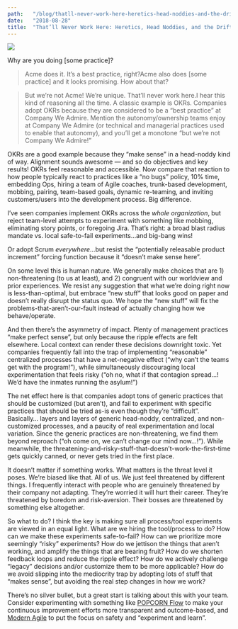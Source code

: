 ```yaml
---
path:	"/blog/thatll-never-work-here-heretics-head-noddies-and-the-drift-into-mediocrity"
date:	"2018-08-28"
title:	"That’ll Never Work Here: Heretics, Head Noddies, and the Drift Into Mediocrity"
---
```


![](/images/1*ekqdX5ceAqzPZ5XmxZb3ag@2x.jpeg)

Why are you doing [some practice]?


> Acme does it. It’s a best practice, right?Acme also does [some practice] and it looks promising. How about that?


> But we’re not Acme! We’re unique. That’ll never work here.I hear this kind of reasoning all the time. A classic example is OKRs. Companies adopt OKRs because they are considered to be a “best practice” at Company We Admire. Mention the autonomy/ownership teams enjoy at Company We Admire (or technical and managerial practices used to enable that autonomy), and you’ll get a monotone “but we’re not Company We Admire!”

OKRs are a good example because they “make sense” in a head-noddy kind of way. Alignment sounds awesome — and so do objectives and key results! OKRs feel reasonable and accessible. Now compare that reaction to how people typically react to practices like a “no bugs” policy, 10% time, embedding Ops, hiring a team of Agile coaches, trunk-based development, mobbing, pairing, team-based goals, dynamic re-teaming, and inviting customers/users into the development process. Big difference.

I’ve seen companies implement OKRs across the *whole organization*, but reject team-level attempts to experiment with something like mobbing, eliminating story points, or foregoing Jira. That’s right: a broad blast radius mandate vs. local safe-to-fail experiments…and big-bang wins!

Or adopt Scrum *everywhere*…but resist the “potentially releasable product increment” forcing function because it “doesn’t make sense here”.

On some level this is human nature. We generally make choices that are 1) non-threatening (to us at least), and 2) congruent with our worldview and prior experiences. We resist any suggestion that what we’re doing right now is less-than-optimal, but embrace “new stuff” that looks good on paper and doesn’t really disrupt the status quo. We hope the “new stuff” will fix the problems-that-aren’t-our-fault instead of actually changing how we behave/operate.

And then there’s the asymmetry of impact. Plenty of management practices “make perfect sense”, but only because the ripple effects are felt elsewhere. Local context can render these decisions downright toxic. Yet companies frequently fall into the trap of implementing “reasonable” centralized processes that have a net-negative effect (“why can’t the teams get with the program!”), while simultaneously discouraging local experimentation that feels risky (“oh no, what if that contagion spread…! We’d have the inmates running the asylum!”)

The net effect here is that companies adopt tons of generic practices that should be customized (but aren’t), and fail to experiment with specific practices that should be tried as-is even though they’re “difficult”. Basically… layers and layers of generic head-noddy, centralized, and non-customized processes, and a paucity of real experimentation and local variation. Since the generic practices are non-threatening, we find them beyond reproach (“oh come on, we can’t change our mind now…!”). While meanwhile, the threatening-and-risky-stuff-that-doesn’t-work-the-first-time gets quickly canned, or never gets tried in the first place.

It doesn’t matter if something works. What matters is the threat level it poses. We’re biased like that. All of us. We just feel threatened by different things. I frequently interact with people who are genuinely threatened by their company not adapting. They’re worried it will hurt their career. They’re threatened by boredom and risk-aversion. Their bosses are threatened by something else altogether.

So what to do? I think the key is making sure all process/tool experiments are viewed in an equal light. What are we hiring the tool/process to do? How can we make these experiments safe-to-fail? How can we prioritize more seemingly “risky” experiments? How do we jettison the things that aren’t working, and amplify the things that are bearing fruit? How do we shorten feedback loops and reduce the ripple effect? How do we actively challenge “legacy” decisions and/or customize them to be more applicable? How do we avoid slipping into the mediocrity trap by adopting lots of stuff that “makes sense”, but avoiding the real step changes in how we work?

There’s no silver bullet, but a great start is talking about this with your team. Consider experimenting with something like [POPCORN Flow](https://www.slideshare.net/mobile/cperrone/popcornflow-continuous-evolution-through-ultrarapid-experimentation) to make your continuous improvement efforts more transparent and outcome-based, and [Modern Agile](http://modernagile.org/) to put the focus on safety and “experiment and learn”.

